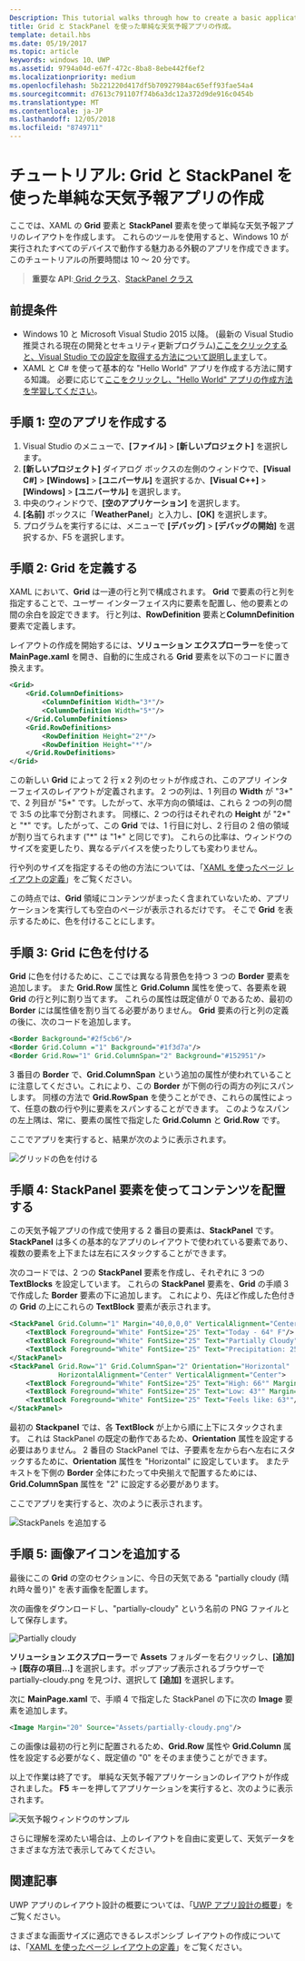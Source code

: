 ```yaml
---
Description: This tutorial walks through how to create a basic application user interface. It explains and demonstrates the use of Grid and StackPanel, two of the most common XAML elements.
title: Grid と StackPanel を使った単純な天気予報アプリの作成。
template: detail.hbs
ms.date: 05/19/2017
ms.topic: article
keywords: windows 10、UWP
ms.assetid: 9794a04d-e67f-472c-8ba8-8ebe442f6ef2
ms.localizationpriority: medium
ms.openlocfilehash: 5b221220d417df5b70927984ac65eff93fae54a4
ms.sourcegitcommit: d7613c791107f74b6a3dc12a372d9de916c0454b
ms.translationtype: MT
ms.contentlocale: ja-JP
ms.lasthandoff: 12/05/2018
ms.locfileid: "8749711"
---
```

# <a name="tutorial-use-grid-and-stackpanel-to-create-a-simple-weather-app"></a>チュートリアル: Grid と StackPanel を使った単純な天気予報アプリの作成

ここでは、XAML の **Grid** 要素と **StackPanel** 要素を使って単純な天気予報アプリのレイアウトを作成します。 これらのツールを使用すると、Windows 10 が実行されたすべてのデバイスで動作する魅力ある外観のアプリを作成できます。 このチュートリアルの所要時間は 10 ～ 20 分です。

> **重要な API**:[ Grid クラス](https://docs.microsoft.com/en-us/uwp/api/windows.ui.xaml.controls.grid)、[StackPanel クラス](https://docs.microsoft.com/en-us/uwp/api/windows.ui.xaml.controls.stackpanel)

## <a name="prerequisites"></a>前提条件
- Windows 10 と Microsoft Visual Studio 2015 以降。 (最新の Visual Studio 推奨される現在の開発とセキュリティ更新プログラム)[ここをクリックすると、Visual Studio での設定を取得する方法について説明します](../../get-started/get-set-up.md)して。
- XAML と C# を使って基本的な "Hello World" アプリを作成する方法に関する知識。 必要に応じて[ここをクリックし、"Hello World" アプリの作成方法を学習してください](https://msdn.microsoft.com/windows/uwp/get-started/create-a-hello-world-app-xaml-universal)。

## <a name="step-1-create-a-blank-app"></a>手順 1: 空のアプリを作成する
1. Visual Studio のメニューで、**[ファイル]** > **[新しいプロジェクト]** を選択します。
2. **[新しいプロジェクト]** ダイアログ ボックスの左側のウィンドウで、**[Visual C#]** > **[Windows]** > **[ユニバーサル]** を選択するか、**[Visual C++]** > **[Windows]** > **[ユニバーサル]** を選択します。
3. 中央のウィンドウで、**[空のアプリケーション]** を選択します。
4. **[名前]** ボックスに「**WeatherPanel**」と入力し、**[OK]** を選択します。
5. プログラムを実行するには、メニューで **[デバッグ]** > **[デバッグの開始]** を選択するか、F5 を選択します。

## <a name="step-2-define-a-grid"></a>手順 2: Grid を定義する
XAML において、**Grid** は一連の行と列で構成されます。 **Grid** で要素の行と列を指定することで、ユーザー インターフェイス内に要素を配置し、他の要素との間の余白を設定できます。 行と列は、**RowDefinition** 要素と**ColumnDefinition** 要素で定義します。

レイアウトの作成を開始するには、**ソリューション エクスプローラー**を使って **MainPage.xaml** を開き、自動的に生成される **Grid** 要素を以下のコードに置き換えます。

```xml
<Grid>
    <Grid.ColumnDefinitions>
        <ColumnDefinition Width="3*"/>
        <ColumnDefinition Width="5*"/>
    </Grid.ColumnDefinitions>
    <Grid.RowDefinitions>
        <RowDefinition Height="2*"/>
        <RowDefinition Height="*"/>
    </Grid.RowDefinitions>
</Grid>
```

この新しい **Grid** によって 2 行 x 2 列のセットが作成され、このアプリ インターフェイスのレイアウトが定義されます。 2 つの列は、1 列目の **Width** が "3\*" で、2 列目が "5\*" です。したがって、水平方向の領域は、これら 2 つの列の間で 3:5 の比率で分割されます。 同様に、2 つの行はそれぞれの **Height** が "2\*" と "\*" です。したがって、この **Grid** では、1 行目に対し、2 行目の 2 倍の領域が割り当てられます ("\*" は "1\*" と同じです)。 これらの比率は、ウィンドウのサイズを変更したり、異なるデバイスを使ったりしても変わりません。

行や列のサイズを指定するその他の方法については、「[XAML を使ったページ レイアウトの定義](https://msdn.microsoft.com/windows/uwp/layout/layouts-with-xaml#layout-properties)」をご覧ください。

この時点では、**Grid** 領域にコンテンツがまったく含まれていないため、アプリケーションを実行しても空白のページが表示されるだけです。 そこで **Grid** を表示するために、色を付けることにします。

## <a name="step-3-color-the-grid"></a>手順 3: Grid に色を付ける
**Grid** に色を付けるために、ここでは異なる背景色を持つ 3 つの **Border** 要素を追加します。 また **Grid.Row** 属性と **Grid.Column** 属性を使って、各要素を親 **Grid** の行と列に割り当てます。 これらの属性は既定値が 0 であるため、最初の **Border** には属性値を割り当てる必要がありません。 **Grid** 要素の行と列の定義の後に、次のコードを追加します。

```xml
<Border Background="#2f5cb6"/>
<Border Grid.Column ="1" Background="#1f3d7a"/>
<Border Grid.Row="1" Grid.ColumnSpan="2" Background="#152951"/>
```

3 番目の **Border** で、**Grid.ColumnSpan** という追加の属性が使われていることに注意してください。これにより、この **Border** が下側の行の両方の列にスパンします。 同様の方法で **Grid.RowSpan** を使うことができ、これらの属性によって、任意の数の行や列に要素をスパンすることができます。 このようなスパンの左上隅は、常に、要素の属性で指定した **Grid.Column** と **Grid.Row** です。

ここでアプリを実行すると、結果が次のように表示されます。

![グリッドの色を付ける](images/grid-weather-1.png)

## <a name="step-4-organize-content-by-using-stackpanel-elements"></a>手順 4: StackPanel 要素を使ってコンテンツを配置する
この天気予報アプリの作成で使用する 2 番目の要素は、**StackPanel** です。 **StackPanel** は多くの基本的なアプリのレイアウトで使われている要素であり、複数の要素を上下または左右にスタックすることができます。

次のコードでは、2 つの **StackPanel** 要素を作成し、それぞれに 3 つの**TextBlocks** を設定しています。 これらの **StackPanel** 要素を、**Grid** の手順 3 で作成した **Border** 要素の下に追加します。 これにより、先ほど作成した色付きの **Grid** の上にこれらの **TextBlock** 要素が表示されます。

```xml
<StackPanel Grid.Column="1" Margin="40,0,0,0" VerticalAlignment="Center">
    <TextBlock Foreground="White" FontSize="25" Text="Today - 64° F"/>
    <TextBlock Foreground="White" FontSize="25" Text="Partially Cloudy"/>
    <TextBlock Foreground="White" FontSize="25" Text="Precipitation: 25%"/>
</StackPanel>
<StackPanel Grid.Row="1" Grid.ColumnSpan="2" Orientation="Horizontal"
            HorizontalAlignment="Center" VerticalAlignment="Center">
    <TextBlock Foreground="White" FontSize="25" Text="High: 66°" Margin="0,0,20,0"/>
    <TextBlock Foreground="White" FontSize="25" Text="Low: 43°" Margin="0,0,20,0"/>
    <TextBlock Foreground="White" FontSize="25" Text="Feels like: 63°"/>
</StackPanel>
```

最初の **Stackpanel** では、各 **TextBlock** が上から順に上下にスタックされます。 これは StackPanel の既定の動作であるため、**Orientation** 属性を設定する必要はありません。 2 番目の StackPanel では、子要素を左から右へ左右にスタックするために、**Orientation** 属性を "Horizontal" に設定しています。 またテキストを下側の **Border** 全体にわたって中央揃えで配置するためには、**Grid.ColumnSpan** 属性を "2" に設定する必要があります。

ここでアプリを実行すると、次のように表示されます。

![StackPanels を追加する](images/grid-weather-2.png)

## <a name="step-5-add-an-image-icon"></a>手順 5: 画像アイコンを追加する

最後にこの **Grid** の空のセクションに、今日の天気である "partially cloudy (晴れ時々曇り)" を表す画像を配置します。

次の画像をダウンロードし、"partially-cloudy" という名前の PNG ファイルとして保存します。

![Partially cloudy](images/partially-cloudy.PNG)

**ソリューション エクスプローラー**で **Assets** フォルダーを右クリックし、**[追加]** -> **[既存の項目...]** を選択します。ポップアップ表示されるブラウザーで partially-cloudy.png を見つけ、選択して **[追加]** を選択します。

次に **MainPage.xaml** で、手順 4 で指定した StackPanel の下に次の **Image** 要素を追加します。

```xml
<Image Margin="20" Source="Assets/partially-cloudy.png"/>
```

この画像は最初の行と列に配置されるため、**Grid.Row** 属性や **Grid.Column** 属性を設定する必要がなく、既定値の "0" をそのまま使うことができます。

以上で作業は終了です。 単純な天気予報アプリケーションのレイアウトが作成されました。 **F5** キーを押してアプリケーションを実行すると、次のように表示されます。

![天気予報ウィンドウのサンプル](images/grid-weather-3.PNG)

さらに理解を深めたい場合は、上のレイアウトを自由に変更して、天気データをさまざまな方法で表示してみてください。

## <a name="related-articles"></a>関連記事
UWP アプリのレイアウト設計の概要については、「[UWP アプリ設計の概要](https://msdn.microsoft.com/windows/uwp/layout/design-and-ui-intro)」をご覧ください。

さまざまな画面サイズに適応できるレスポンシブ レイアウトの作成については、「[XAML を使ったページ レイアウトの定義](https://msdn.microsoft.com/windows/uwp/layout/layouts-with-xaml)」をご覧ください。

